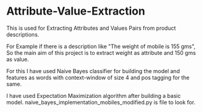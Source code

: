 # Attribute-Value-Extraction
This is used for Extracting Attributes and Values Pairs from product descriptions.

For Example if there is a description like "The weight of mobile is 155 gms", So the main aim of this project is to extract weight as attribute and 150 gms as value.

For this I have used Naive Bayes classifier for building the model and features as words with context-window of size 4 and pos tagging for the same.

I have used Expectation Maximization algorithm after building a basic model.
naive_bayes_implementation_mobiles_modified.py is file to look for.

